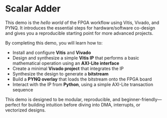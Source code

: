 # Scalar Adder

This demo is the *hello world* of the FPGA workflow using Vitis, Vivado, and PYNQ. It introduces the essential steps for hardware/software co-design and gives you a reproducible starting point for more advanced projects.

By completing this demo, you will learn how to:

- Install and configure **Vitis** and **Vivado**
- Design and synthesize a simple **Vitis IP** that performs a basic mathematical operation using an **AXI-Lite interface**
- Create a minimal **Vivado project** that integrates the IP
- Synthesize the design to generate a **bitstream**
- Build a **PYNQ overlay** that loads the bitstream onto the FPGA board
- Interact with the IP from **Python**, using a simple AXI-Lite transaction sequence

This demo is designed to be modular, reproducible, and beginner-friendly—perfect for building intuition before diving into DMA, interrupts, or vectorized designs.



 
